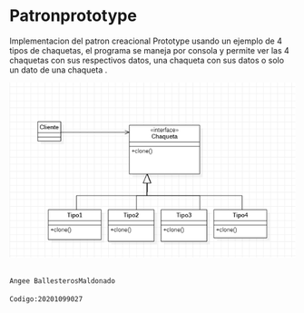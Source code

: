 # Patronprototype
Implementacion del patron creacional Prototype usando un ejemplo de 4 tipos de chaquetas, el programa se maneja por consola y permite ver las 4 chaquetas con sus respectivos datos, una chaqueta con sus datos o solo un dato de una chaqueta .

![imagen](https://github.com/AngeeBallesteros/Patronprototype/blob/master/imagen1.png)

                                                                                         Angee BallesterosMaldonado 
                                                                                         Codigo:20201099027
